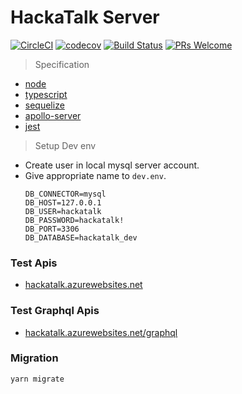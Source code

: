 # HackaTalk Server

[![CircleCI](https://circleci.com/gh/dooboolab/hackatalk-server.svg?style=shield)](https://circleci.com/gh/dooboolab/hackatalk-server)
[![codecov](https://codecov.io/gh/dooboolab/hackatalk-server/branch/master/graph/badge.svg)](https://codecov.io/gh/dooboolab/hackatalk-server)
[![Build Status](https://dev.azure.com/hackatalkdevops/HackaTalk/_apis/build/status/hackatalk%20-%20CI?branchName=master)](https://dev.azure.com/hackatalkdevops/HackaTalk/_build/latest?definitionId=1&branchName=master)
[![PRs Welcome](https://img.shields.io/badge/PRs-welcome-brightgreen.svg?style=flat-square)](CONTRIBUTING.md)

> Specification

- [node](https://nodejs.org)
- [typescript](https://typescriptlang.org)
- [sequelize](http://docs.sequelizejs.com)
- [apollo-server](https://www.apollographql.com/docs/apollo-server)
- [jest](https://jestjs.io)

> Setup Dev env

- Create user in local mysql server account.
- Give appropriate name to `dev.env`.
  ```
  DB_CONNECTOR=mysql
  DB_HOST=127.0.0.1
  DB_USER=hackatalk
  DB_PASSWORD=hackatalk!
  DB_PORT=3306
  DB_DATABASE=hackatalk_dev
  ```

### Test Apis

- [hackatalk.azurewebsites.net](https://hackatalk.azurewebsites.net)

### Test Graphql Apis

- [hackatalk.azurewebsites.net/graphql](https://hackatalk.azurewebsites.net/graphql)

### Migration

```
yarn migrate
```